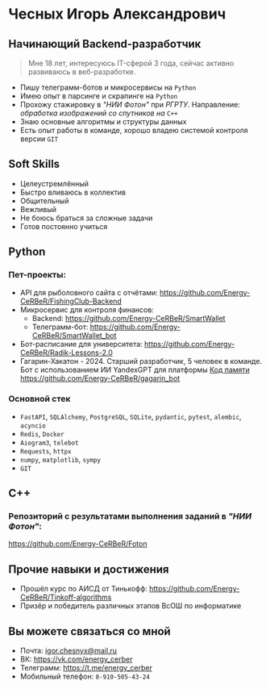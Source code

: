 # Чесных Игорь Александрович #

## Начинающий Backend-разработчик ##

> Мне 18 лет, интересуюсь IT-сферой 3 года, сейчас активно развиваюсь в веб-разработке.

- Пишу телеграмм-ботов и микросервисы на `Python`
- Имею опыт в парсинге и скрапинге на `Python`
- Прохожу стажировку в *"НИИ Фотон"* при *РГРТУ*. Направление: *обработка изображений со спутников на* `C++`
- Знаю основные алгоритмы и структуры данных
- Есть опыт работы в команде, хорошо владею системой контроля версии `GIT`


## Soft Skills ##

- Целеустремлённый 
- Быстро вливаюсь в коллектив
- Общительный
- Вежливый
- Не боюсь браться за сложные задачи
- Готов постоянно учиться


## Python ##

### Пет-проекты: ### 

- API для рыболовного сайта с отчётами: https://github.com/Energy-CeRBeR/FishingClub-Backend
- Микросервис для контроля финансов:
	- Backend: https://github.com/Energy-CeRBeR/SmartWallet
	- Телеграмм-бот: https://github.com/Energy-CeRBeR/SmartWallet_bot
- Бот-расписание для университета: https://github.com/Energy-CeRBeR/Radik-Lessons-2.0
- Гагарин-Хакатон - 2024. Старший разработчик, 5 человек в команде.\
 Бот с использованием ИИ YandexGPT для платформы [Код памяти](https://memorycode.ru/) \
 https://github.com/Energy-CeRBeR/gagarin_bot

### Основной стек ###

- `FastAPI`, `SQLAlchemy`, `PostgreSQL`, `SQLite`, `pydantic`, `pytest`, `alembic`, `acyncio`
- `Redis`, `Docker`
- `Aiogram3`, `telebot`
- `Requests`, `httpx`
- `numpy`, `matplotlib`, `sympy`
- `GIT`


## C++ ##

### Репозиторий с результатами выполнения заданий в *"НИИ Фотон"*: ###

https://github.com/Energy-CeRBeR/Foton


## Прочие навыки и достижения ##

- Прошёл курс по АИСД от Тинькофф: https://github.com/Energy-CeRBeR/Tinkoff-algorithms
- Призёр и победитель различных этапов ВсОШ по информатике


## Вы можете связаться со мной ##

* Почта: igor.chesnyx@mail.ru
* ВК: https://vk.com/energy_cerber
* Телеграмм: https://t.me/energy_cerber
* Мобильный телефон: `8-910-505-43-24`